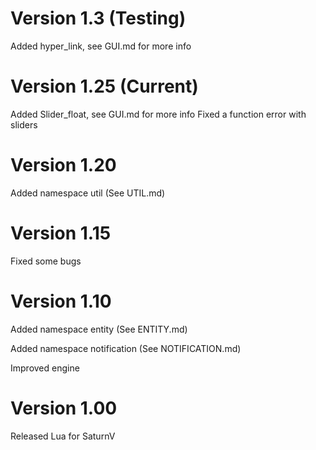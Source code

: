 # Version 1.3 (Testing)
Added hyper_link, see GUI.md for more info

# Version 1.25 (Current)
Added Slider_float, see GUI.md for more info
Fixed a function error with sliders

# Version 1.20
Added namespace util (See UTIL.md)

# Version 1.15
Fixed some bugs

# Version 1.10
Added namespace entity (See ENTITY.md)

Added namespace notification (See NOTIFICATION.md)

Improved engine

# Version 1.00
Released Lua for SaturnV
